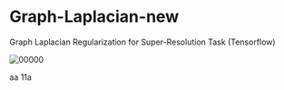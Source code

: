 # Graph-Laplacian-new
Graph Laplacian Regularization for Super-Resolution Task (Tensorflow)

![00000](https://user-images.githubusercontent.com/56641346/108962882-bbb40b00-76bc-11eb-933a-f3dc34cf1310.png)

aa
11a
